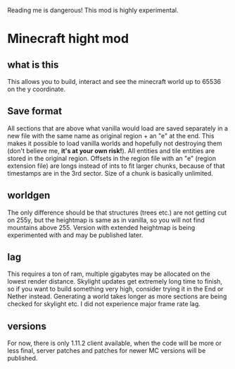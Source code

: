 Reading me is dangerous!
This mod is highly experimental.

# Minecraft hight mod


## what is this
This allows you to build, interact and see the minecraft world up to 65536 on
 the y coordinate.

## Save format
 All sections that are above what vanilla would load are saved separately in a
 new file with the same name as original region + an "e" at the end.
 This makes it possible to load vanilla worlds and hopefully not destroying
 them (don't believe me, __it's at your own risk!__). All entities and tile entities
 are stored in the original region. Offsets in the region file with an "e"
 (region extension file) are longs instead of ints to fit larger chunks, because
 of that timestamps are in the 3rd sector. Size of a chunk is basically
 unlimited.

## worldgen
The only difference should be that structures (trees etc.) are not getting cut
on 255y, but the heightmap is same as in vanilla, so you will not find mountains
above 255. Version with extended heightmap is being experimented with and may be
published later.

## lag
This requires a ton of ram, multiple gigabytes may be allocated on the lowest
render distance. Skylight updates get extremely long time to finish, so if you
 want to build something very high, consider trying it in the End or Nether
 instead. Generating a world takes longer as more sections are being checked for
 skylight etc. I did not experience major frame rate lag.

## versions
For now, there is only 1.11.2 client available, when the code will be more or
less final, server patches and patches for newer MC versions will be published.
